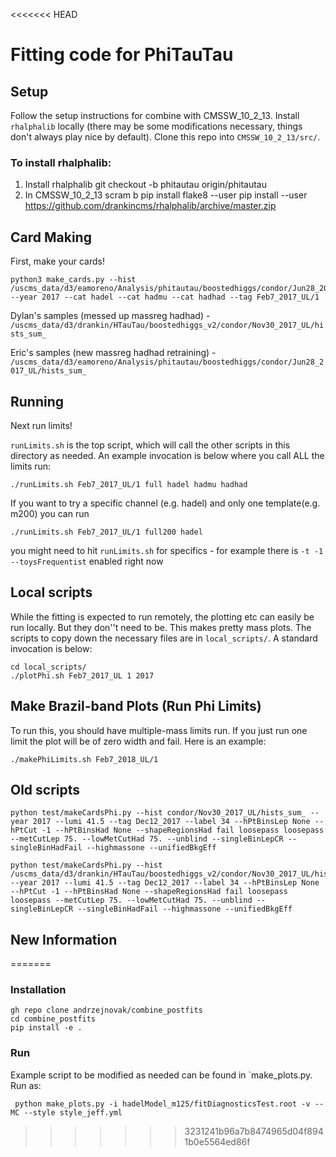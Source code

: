 <<<<<<< HEAD
# Fitting code for PhiTauTau

## Setup

Follow the setup instructions for combine with CMSSW_10_2_13.
Install `rhalphalib` locally (there may be some modifications necessary, things don't always play nice by default).
Clone this repo into `CMSSW_10_2_13/src/`.

### To install rhalphalib:

1. Install rhalphalib
   git checkout -b phitautau origin/phitautau
2. In CMSSW_10_2_13
   scram b
   pip install flake8 --user
   pip install --user https://github.com/drankincms/rhalphalib/archive/master.zip

## Card Making
First, make your cards!
```
python3 make_cards.py --hist /uscms_data/d3/eamoreno/Analysis/phitautau/boostedhiggs/condor/Jun28_2017_UL/hists_sum_  --year 2017 --cat hadel --cat hadmu --cat hadhad --tag Feb7_2017_UL/1
```

Dylan's samples (messed up massreg hadhad) - `/uscms_data/d3/drankin/HTauTau/boostedhiggs_v2/condor/Nov30_2017_UL/hists_sum_`

Eric's samples (new massreg hadhad retraining) - `/uscms_data/d3/eamoreno/Analysis/phitautau/boostedhiggs/condor/Jun28_2017_UL/hists_sum_`

## Running

Next run limits!

`runLimits.sh` is the top script, which will call the other scripts in this directory as needed. An example invocation is below where you call ALL the limits run:
```
./runLimits.sh Feb7_2017_UL/1 full hadel hadmu hadhad
```

If you want to try a specific channel (e.g. hadel) and only one template(e.g. m200) you can run 
```
./runLimits.sh Feb7_2017_UL/1 full200 hadel 
```

you might need to hit `runLimits.sh` for specifics - for example there is `-t -1 --toysFrequentist` enabled right now

## Local scripts

While the fitting is expected to run remotely, the plotting etc can easily be run locally. But they don''t need to be. This makes pretty mass plots. The scripts to copy down the necessary files are in `local_scripts/`. A standard invocation is below:
```
cd local_scripts/
./plotPhi.sh Feb7_2017_UL 1 2017
```

## Make Brazil-band Plots (Run Phi Limits)

To run this, you should have multiple-mass limits run. If you just run one limit the plot will be of zero width and fail. Here is an example: 

```
./makePhiLimits.sh Feb7_2018_UL/1
```
## Old scripts

```
python test/makeCardsPhi.py --hist condor/Nov30_2017_UL/hists_sum_ --year 2017 --lumi 41.5 --tag Dec12_2017 --label 34 --hPtBinsLep None --hPtCut -1 --hPtBinsHad None --shapeRegionsHad fail loosepass loosepass --metCutLep 75. --lowMetCutHad 75. --unblind --singleBinLepCR --singleBinHadFail --highmassone --unifiedBkgEff

python test/makeCardsPhi.py --hist /uscms_data/d3/drankin/HTauTau/boostedhiggs_v2/condor/Nov30_2017_UL/hists_sum_ --year 2017 --lumi 41.5 --tag Dec12_2017 --label 34 --hPtBinsLep None --hPtCut -1 --hPtBinsHad None --shapeRegionsHad fail loosepass loosepass --metCutLep 75. --lowMetCutHad 75. --unblind --singleBinLepCR --singleBinHadFail --highmassone --unifiedBkgEff
```


## New Information



=======
### Installation

```
gh repo clone andrzejnovak/combine_postfits
cd combine_postfits
pip install -e .
```

### Run

Example script to be modified as needed can be found in `make_plots.py. Run as:

```
 python make_plots.py -i hadelModel_m125/fitDiagnosticsTest.root -v --MC --style style_jeff.yml
```
>>>>>>> 3231241b96a7b8474965d04f8941b0e5564ed86f
